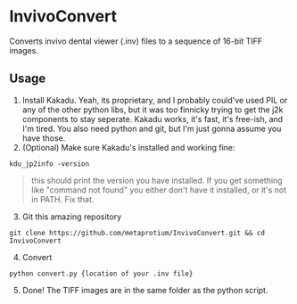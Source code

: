 # InvivoConvert
Converts invivo dental viewer (.inv) files to a sequence of 16-bit TIFF images. 
## Usage
1. Install Kakadu. Yeah, its proprietary, and I probably could've used PIL or any of the other python libs, but it was too finnicky trying to get the j2k components to stay seperate. Kakadu works, it's fast, it's free-ish, and I'm tired. You also need python and git, but I'm just gonna assume you have those. 
2. (Optional) Make sure Kakadu's installed and working fine:
```
kdu_jp2info -version
```
> this should print the version you have installed. If you get something like "command not found" you either don't have it installed, or it's not in PATH. Fix that.
3. Git this amazing repository
```
git clone https://github.com/metaprotium/InvivoConvert.git && cd InvivoConvert
```
4. Convert
```
python convert.py {location of your .inv file}
```
5. Done! The TIFF images are in the same folder as the python script. 
